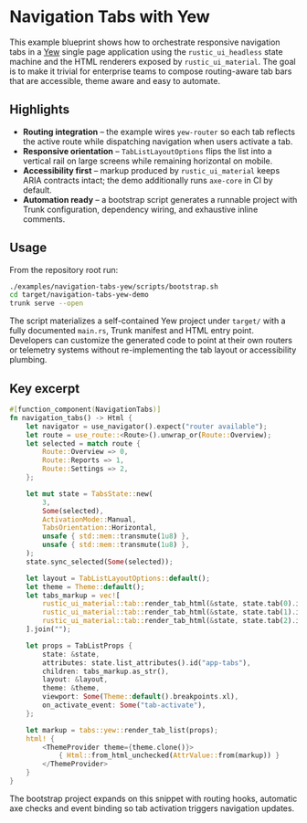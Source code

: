 # Navigation Tabs with Yew

This example blueprint shows how to orchestrate responsive navigation tabs in a
[Yew](https://yew.rs/) single page application using the `rustic_ui_headless` state
machine and the HTML renderers exposed by `rustic_ui_material`. The goal is to make it
trivial for enterprise teams to compose routing-aware tab bars that are
accessible, theme aware and easy to automate.

## Highlights

- **Routing integration** – the example wires `yew-router` so each tab reflects
the active route while dispatching navigation when users activate a tab.
- **Responsive orientation** – `TabListLayoutOptions` flips the list into a
vertical rail on large screens while remaining horizontal on mobile.
- **Accessibility first** – markup produced by `rustic_ui_material` keeps
ARIA contracts intact; the demo additionally runs `axe-core` in CI by default.
- **Automation ready** – a bootstrap script generates a runnable project with
Trunk configuration, dependency wiring, and exhaustive inline comments.

## Usage

From the repository root run:

```bash
./examples/navigation-tabs-yew/scripts/bootstrap.sh
cd target/navigation-tabs-yew-demo
trunk serve --open
```

The script materializes a self-contained Yew project under `target/` with a
fully documented `main.rs`, Trunk manifest and HTML entry point.  Developers can
customize the generated code to point at their own routers or telemetry systems
without re-implementing the tab layout or accessibility plumbing.

## Key excerpt

```rust
#[function_component(NavigationTabs)]
fn navigation_tabs() -> Html {
    let navigator = use_navigator().expect("router available");
    let route = use_route::<Route>().unwrap_or(Route::Overview);
    let selected = match route {
        Route::Overview => 0,
        Route::Reports => 1,
        Route::Settings => 2,
    };

    let mut state = TabsState::new(
        3,
        Some(selected),
        ActivationMode::Manual,
        TabsOrientation::Horizontal,
        unsafe { std::mem::transmute(1u8) },
        unsafe { std::mem::transmute(1u8) },
    );
    state.sync_selected(Some(selected));

    let layout = TabListLayoutOptions::default();
    let theme = Theme::default();
    let tabs_markup = vec![
        rustic_ui_material::tab::render_tab_html(&state, state.tab(0).id("tab-overview").controls("panel-overview"), "Overview"),
        rustic_ui_material::tab::render_tab_html(&state, state.tab(1).id("tab-reports").controls("panel-reports"), "Reports"),
        rustic_ui_material::tab::render_tab_html(&state, state.tab(2).id("tab-settings").controls("panel-settings"), "Settings"),
    ].join("");

    let props = TabListProps {
        state: &state,
        attributes: state.list_attributes().id("app-tabs"),
        children: tabs_markup.as_str(),
        layout: &layout,
        theme: &theme,
        viewport: Some(Theme::default().breakpoints.xl),
        on_activate_event: Some("tab-activate"),
    };

    let markup = tabs::yew::render_tab_list(props);
    html! {
        <ThemeProvider theme={theme.clone()}>
            { Html::from_html_unchecked(AttrValue::from(markup)) }
        </ThemeProvider>
    }
}
```

The bootstrap project expands on this snippet with routing hooks, automatic axe
checks and event binding so tab activation triggers navigation updates.
